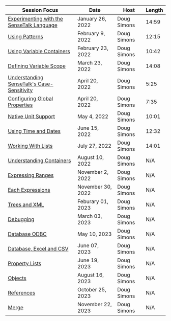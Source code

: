 Session Focus | Date | Host | Length
---- | ---- | ---- | ----
[Experimenting with the SenseTalk Language](/220126-experimentation/) | January 26, 2022 | Doug Simons | 14:59
[Using Patterns](/220209-patterns/) | February 9, 2022 | Doug Simons | 12:15
[Using Variable Containers](/220223-variables/) | February 23, 2022 | Doug Simons | 10:42
[Defining Variable Scope](/220323-variable_scopes/) | March 23, 2022 | Doug Simons | 14:08
[Understanding SenseTalk's Case-Sensitivity](/220420-case_sensitivity/) | April 20, 2022 | Doug Simons | 5:25
[Configuring Global Properties](/220420-global_properties/) | April 20, 2022 | Doug Simons | 7:35
[Native Unit Support](/220504-units/) | May 4, 2022 | Doug Simons | 10:01
[Using Time and Dates](/220615-dates/) | June 15, 2022 | Doug Simons | 12:32
[Working With Lists](/220727-lists/) | July 27, 2022 | Doug Simons | 14:01
[Understanding Containers](/220810-containers/) | August 10, 2022 | Doug Simons | N/A
[Expressing Ranges](/221102-ranges/) | November 2, 2022 | Doug Simons | N/A
[Each Expressions](/221130-each_expressions/) | November 30, 2022 | Doug Simons | N/A
[Trees and XML](/230201-trees/) | Feburary 01, 2023 | Doug Simons | N/A
[Debugging](/230329_debugging/) | March 03, 2023 | Doug Simons | N/A
[Database ODBC](/230510-databases/) | May 10, 2023 | Doug Simons | N/A
[Database, Excel and CSV](/230607-excel_databases/) | June 07, 2023 | Doug Simons | N/A
[Property Lists](/230719-property_list/) | June 19, 2023 | Doug Simons | N/A
[Objects](/230820-Objects/) | August 16, 2023 | Doug Simons | N/A
[References](/231025-references/) | October 25, 2023 | Doug Simons | N/A
[Merge](/231122-merge/) | November 22, 2023 | Doug Simons | N/A
